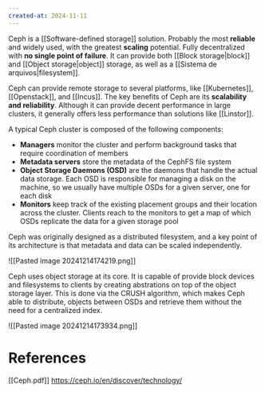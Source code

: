 ```yaml
---
created-at: 2024-11-11
---
```


Ceph is a [[Software-defined storage]] solution. Probably the most **reliable** and widely used, with the greatest **scaling** potential. Fully decentralized with **no single point of failure**. It can provide both [[Block storage|block]] and [[Object storage|object]] storage, as well as a [[Sistema de arquivos|filesystem]].

Ceph can provide remote storage to several platforms, like [[Kubernetes]], [[Openstack]], and [[Incus]]. The key benefits of Ceph are its **scalability and reliability**. Although it can provide decent performance in large clusters, it generally offers less performance than solutions like [[Linstor]].

A typical Ceph cluster is composed of the following components:

- **Managers** monitor the cluster and perform background tasks that require coordination of members
- **Metadata servers** store the metadata of the CephFS file system
- **Object Storage Daemons (OSD)** are the daemons that handle the actual data storage. Each OSD is responsible for managing a disk on the machine, so we usually have multiple OSDs for a given server, one for each disk
- **Monitors** keep track of the existing placement groups and their location across the cluster. Clients reach to the monitors to get a map of which OSDs replicate the data for a given storage pool

Ceph was originally designed as a distributed filesystem, and a key point of its architecture is that metadata and data can be scaled independently.

![[Pasted image 20241214174219.png]]

Ceph uses object storage at its core. It is capable of provide block devices and filesystems to clients by creating abstrations on top of the object storage layer. This is done via the CRUSH algorithm, which makes Ceph able to distribute, objects between OSDs and retrieve them without the need for a centralized index.

![[Pasted image 20241214173934.png]]

# References

[[Ceph.pdf]]
https://ceph.io/en/discover/technology/
